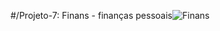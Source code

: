 #/Projeto-7: Finans - finanças pessoais![Finans](https://user-images.githubusercontent.com/97393143/162803202-bc187d57-17cf-44a8-960e-87de84993e92.png)
